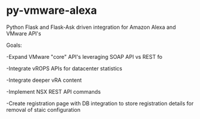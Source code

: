 # py-vmware-alexa
Python Flask and Flask-Ask driven integration for Amazon Alexa and VMware API's 

Goals: 

-Expand VMware "core" API's leveraging SOAP API vs REST fo

-Integrate vROPS APIs for datacenter statistics 

-Integrate deeper vRA content 

-Implement NSX REST API commands 

-Create registration page with DB integration to store registration details for removal of staic configuration